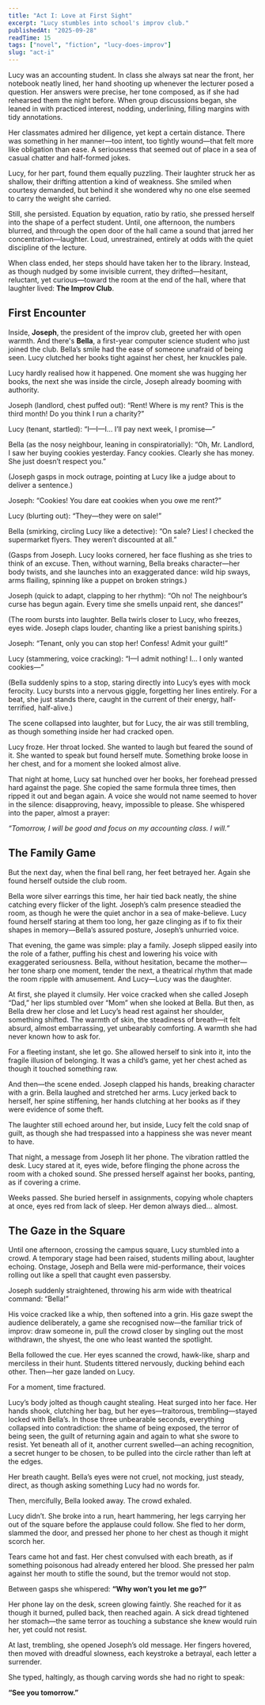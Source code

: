 ```yaml
---
title: "Act I: Love at First Sight" 
excerpt: "Lucy stumbles into school's improv club." 
publishedAt: "2025-09-28" 
readTime: 15
tags: ["novel", "fiction", "lucy-does-improv"] 
slug: "act-i" 
---
```


Lucy was an accounting student. In class she always sat near the front, her notebook neatly lined, her hand shooting up whenever the lecturer posed a question. Her answers were precise, her tone composed, as if she had rehearsed them the night before. When group discussions began, she leaned in with practiced interest, nodding, underlining, filling margins with tidy annotations.

Her classmates admired her diligence, yet kept a certain distance. There was something in her manner—too intent, too tightly wound—that felt more like obligation than ease. A seriousness that seemed out of place in a sea of casual chatter and half-formed jokes.

Lucy, for her part, found them equally puzzling. Their laughter struck her as shallow, their drifting attention a kind of weakness. She smiled when courtesy demanded, but behind it she wondered why no one else seemed to carry the weight she carried.

Still, she persisted. Equation by equation, ratio by ratio, she pressed herself into the shape of a perfect student. Until, one afternoon, the numbers blurred, and through the open door of the hall came a sound that jarred her concentration—laughter. Loud, unrestrained, entirely at odds with the quiet discipline of the lecture.

When class ended, her steps should have taken her to the library. Instead, as though nudged by some invisible current, they drifted—hesitant, reluctant, yet curious—toward the room at the end of the hall, where that laughter lived: **The Improv Club**.

## First Encounter

Inside, **Joseph**, the president of the improv club, greeted her with open warmth. And there's **Bella**, a first-year computer science student who just joined the club. Bella’s smile had the ease of someone unafraid of being seen. Lucy clutched her books tight against her chest, her knuckles pale.  

Lucy hardly realised how it happened. One moment she was hugging her books, the next she was inside the circle, Joseph already booming with authority.

Joseph (landlord, chest puffed out): “Rent! Where is my rent? This is the third month! Do you think I run a charity?”

Lucy (tenant, startled): “I—I—I… I’ll pay next week, I promise—”

Bella (as the nosy neighbour, leaning in conspiratorially): “Oh, Mr. Landlord, I saw her buying cookies yesterday. Fancy cookies. Clearly she has money. She just doesn’t respect you.”

(Joseph gasps in mock outrage, pointing at Lucy like a judge about to deliver a sentence.)

Joseph: “Cookies! You dare eat cookies when you owe me rent?”

Lucy (blurting out): “They—they were on sale!”

Bella (smirking, circling Lucy like a detective): “On sale? Lies! I checked the supermarket flyers. They weren’t discounted at all.”

(Gasps from Joseph. Lucy looks cornered, her face flushing as she tries to think of an excuse. Then, without warning, Bella breaks character—her body twists, and she launches into an exaggerated dance: wild hip sways, arms flailing, spinning like a puppet on broken strings.)

Joseph (quick to adapt, clapping to her rhythm): “Oh no! The neighbour’s curse has begun again. Every time she smells unpaid rent, she dances!”

(The room bursts into laughter. Bella twirls closer to Lucy, who freezes, eyes wide. Joseph claps louder, chanting like a priest banishing spirits.)

Joseph: “Tenant, only you can stop her! Confess! Admit your guilt!”

Lucy (stammering, voice cracking): “I—I admit nothing! I… I only wanted cookies—”

(Bella suddenly spins to a stop, staring directly into Lucy’s eyes with mock ferocity. Lucy bursts into a nervous giggle, forgetting her lines entirely. For a beat, she just stands there, caught in the current of their energy, half-terrified, half-alive.)

The scene collapsed into laughter, but for Lucy, the air was still trembling, as though something inside her had cracked open.

Lucy froze. Her throat locked. She wanted to laugh but feared the sound of it. She wanted to speak but found herself mute. Something broke loose in her chest, and for a moment she looked almost alive.  

That night at home, Lucy sat hunched over her books, her forehead pressed hard against the page. She copied the same formula three times, then ripped it out and began again. A voice she would not name seemed to hover in the silence: disapproving, heavy, impossible to please. She whispered into the paper, almost a prayer:  

*“Tomorrow, I will be good and focus on my accounting class. I will.”*  


## The Family Game

But the next day, when the final bell rang, her feet betrayed her. Again she found herself outside the club room.  

Bella wore silver earrings this time, her hair tied back neatly, the shine catching every flicker of the light. Joseph’s calm presence steadied the room, as though he were the quiet anchor in a sea of make-believe. Lucy found herself staring at them too long, her gaze clinging as if to fix their shapes in memory—Bella’s assured posture, Joseph’s unhurried voice.

That evening, the game was simple: play a family. Joseph slipped easily into the role of a father, puffing his chest and lowering his voice with exaggerated seriousness. Bella, without hesitation, became the mother—her tone sharp one moment, tender the next, a theatrical rhythm that made the room ripple with amusement. And Lucy—Lucy was the daughter.

At first, she played it clumsily. Her voice cracked when she called Joseph “Dad,” her lips stumbled over “Mom” when she looked at Bella. But then, as Bella drew her close and let Lucy’s head rest against her shoulder, something shifted. The warmth of skin, the steadiness of breath—it felt absurd, almost embarrassing, yet unbearably comforting. A warmth she had never known how to ask for.

For a fleeting instant, she let go. She allowed herself to sink into it, into the fragile illusion of belonging. It was a child’s game, yet her chest ached as though it touched something raw.

And then—the scene ended. Joseph clapped his hands, breaking character with a grin. Bella laughed and stretched her arms. Lucy jerked back to herself, her spine stiffening, her hands clutching at her books as if they were evidence of some theft.

The laughter still echoed around her, but inside, Lucy felt the cold snap of guilt, as though she had trespassed into a happiness she was never meant to have. 

That night, a message from Joseph lit her phone. The vibration rattled the desk. Lucy stared at it, eyes wide, before flinging the phone across the room with a choked sound. She pressed herself against her books, panting, as if covering a crime.  

Weeks passed. She buried herself in assignments, copying whole chapters at once, eyes red from lack of sleep. Her demon always died... almost. 


##  The Gaze in the Square

Until one afternoon, crossing the campus square, Lucy stumbled into a crowd. A temporary stage had been raised, students milling about, laughter echoing. Onstage, Joseph and Bella were mid-performance, their voices rolling out like a spell that caught even passersby.

Joseph suddenly straightened, throwing his arm wide with theatrical command:
“Bella!”

His voice cracked like a whip, then softened into a grin. His gaze swept the audience deliberately, a game she recognised now—the familiar trick of improv: draw someone in, pull the crowd closer by singling out the most withdrawn, the shyest, the one who least wanted the spotlight.

Bella followed the cue. Her eyes scanned the crowd, hawk-like, sharp and merciless in their hunt. Students tittered nervously, ducking behind each other. Then—her gaze landed on Lucy.

For a moment, time fractured.

Lucy’s body jolted as though caught stealing. Heat surged into her face. Her hands shook, clutching her bag, but her eyes—traitorous, trembling—stayed locked with Bella’s. In those three unbearable seconds, everything collapsed into contradiction: the shame of being exposed, the terror of being seen, the guilt of returning again and again to what she swore to resist. Yet beneath all of it, another current swelled—an aching recognition, a secret hunger to be chosen, to be pulled into the circle rather than left at the edges.

Her breath caught. Bella’s eyes were not cruel, not mocking, just steady, direct, as though asking something Lucy had no words for.

Then, mercifully, Bella looked away. The crowd exhaled.

Lucy didn’t. She broke into a run, heart hammering, her legs carrying her out of the square before the applause could follow. She fled to her dorm, slammed the door, and pressed her phone to her chest as though it might scorch her.

Tears came hot and fast. Her chest convulsed with each breath, as if something poisonous had already entered her blood. She pressed her palm against her mouth to stifle the sound, but the tremor would not stop.

Between gasps she whispered:
**“Why won’t you let me go?”**

Her phone lay on the desk, screen glowing faintly. She reached for it as though it burned, pulled back, then reached again. A sick dread tightened her stomach—the same terror as touching a substance she knew would ruin her, yet could not resist.

At last, trembling, she opened Joseph’s old message. Her fingers hovered, then moved with dreadful slowness, each keystroke a betrayal, each letter a surrender.

She typed, haltingly, as though carving words she had no right to speak:

**“See you tomorrow.”**